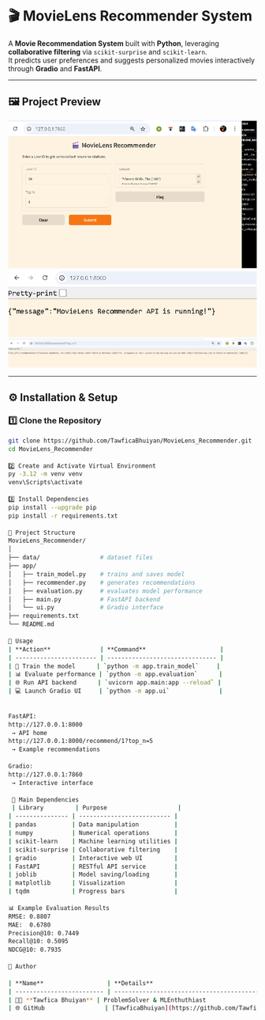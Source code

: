 # 🎬 **MovieLens Recommender System**

A **Movie Recommendation System** built with **Python**, leveraging **collaborative filtering** via `scikit-surprise` and `scikit-learn`.  
It predicts user preferences and suggests personalized movies interactively through **Gradio** and **FastAPI**.

---

## 🖼️ **Project Preview**

![UI Screenshot](Screenshot%202025-10-04%20062237.png)
![API Screenshot](Screenshot%202025-10-04%20064027.png)
![Results Screenshot](Screenshot%202025-10-04%20064054.png)

---

## ⚙️ **Installation & Setup**

### 1️⃣ Clone the Repository

```bash
git clone https://github.com/TawficaBhuiyan/MovieLens_Recommender.git
cd MovieLens_Recommender

2️⃣ Create and Activate Virtual Environment
py -3.12 -m venv venv
venv\Scripts\activate

3️⃣ Install Dependencies
pip install --upgrade pip
pip install -r requirements.txt

🧱 Project Structure
MovieLens_Recommender/
│
├── data/                 # dataset files
├── app/
│   ├── train_model.py    # trains and saves model
│   ├── recommender.py    # generates recommendations
│   ├── evaluation.py     # evaluates model performance
│   ├── main.py           # FastAPI backend
│   └── ui.py             # Gradio interface
├── requirements.txt
└── README.md

🚀 Usage
| **Action**              | **Command**                     |
| ----------------------- | ------------------------------- |
| 🧠 Train the model      | `python -m app.train_model`     |
| 📊 Evaluate performance | `python -m app.evaluation`      |
| 🌐 Run API backend      | `uvicorn app.main:app --reload` |
| 💻 Launch Gradio UI     | `python -m app.ui`              |


FastAPI:
http://127.0.0.1:8000
 → API home
http://127.0.0.1:8000/recommend/1?top_n=5
 → Example recommendations

Gradio:
http://127.0.0.1:7860
 → Interactive interface

 🧩 Main Dependencies
 | Library         | Purpose                    |
| --------------- | -------------------------- |
| pandas          | Data manipulation          |
| numpy           | Numerical operations       |
| scikit-learn    | Machine learning utilities |
| scikit-surprise | Collaborative filtering    |
| gradio          | Interactive web UI         |
| FastAPI         | RESTful API service        |
| joblib          | Model saving/loading       |
| matplotlib      | Visualization              |
| tqdm            | Progress bars              |

📊 Example Evaluation Results
RMSE: 0.8807
MAE:  0.6780
Precision@10: 0.7449
Recall@10: 0.5095
NDCG@10: 0.7935

👤 Author

| **Name**                  | **Details**                                         |
| ------------------------- | --------------------------------------------------- |
| 👨‍💻 **Tawfica Bhuiyan** | ProblemSolver & MLEnthuthiast                 |
| 🌐 GitHub                 | [TawficaBhuiyan](https://github.com/TawficaBhuiyan) |

```
